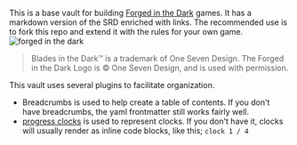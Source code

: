 This is a base vault for building [Forged in the Dark](https://bladesinthedark.com/forged-dark) games. It has a markdown version of the SRD enriched with links. The recommended use is to fork this repo and extend it with the rules for your own game.
![forged in the dark](https://bladesinthedark.com/sites/default/files/inline-images/forged_in_the_dark_logo2_0.png)
> Blades in the Dark™ is a trademark of One Seven Design. The Forged in the Dark Logo is © One Seven Design, and is used with permission.


This vault uses several plugins to facilitate organization.
- Breadcrumbs is used to help create a table of contents. If you don't have breadcrumbs, the yaml frontmatter still works fairly well.
- [progress clocks](https://github.com/tokenshift/obsidian-progress-clocks) is used to represent clocks. If you don't have it, clocks will usually render as inline code blocks, like this; `clock 1 / 4`
